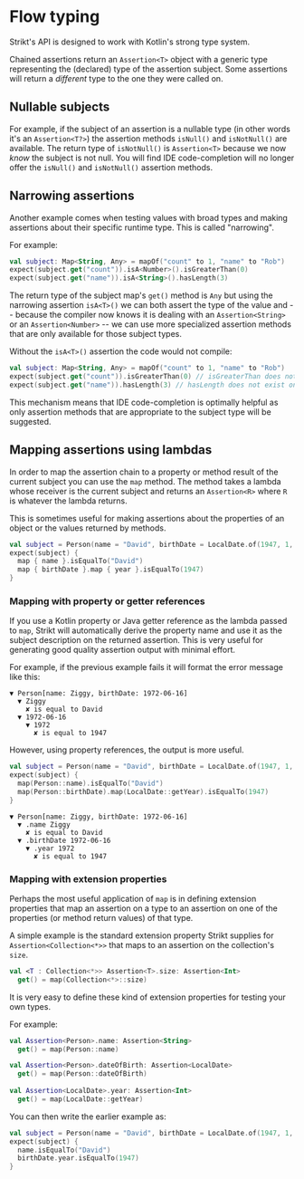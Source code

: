 # Flow typing

Strikt's API is designed to work with Kotlin's strong type system. 

Chained assertions return an `Assertion<T>` object with a generic type representing the (declared) type of the assertion subject.
Some assertions will return a _different_ type to the one they were called on.

## Nullable subjects

For example, if the subject of an assertion is a nullable type (in other words it's an `Assertion<T?>`) the assertion methods `isNull()` and `isNotNull()` are available.
The return type of `isNotNull()` is `Assertion<T>` because we now _know_ the subject is not null.
You will find IDE code-completion will no longer offer the `isNull()` and `isNotNull()` assertion methods.

## Narrowing assertions

Another example comes when testing values with broad types and making assertions about their specific runtime type.
This is called "narrowing".

For example:

```kotlin
val subject: Map<String, Any> = mapOf("count" to 1, "name" to "Rob")
expect(subject.get("count")).isA<Number>().isGreaterThan(0)
expect(subject.get("name")).isA<String>().hasLength(3)
```

The return type of the subject map's `get()` method is `Any` but using the narrowing assertion `isA<T>()` we can both assert the type of the value and -- because the compiler now knows it is dealing with an `Assertion<String>` or an `Assertion<Number>` -- we can use more specialized assertion methods that are only available for those subject types.

Without the `isA<T>()` assertion the code would not compile:

```kotlin
val subject: Map<String, Any> = mapOf("count" to 1, "name" to "Rob")
expect(subject.get("count")).isGreaterThan(0) // isGreaterThan does not exist on Assertion<Any>
expect(subject.get("name")).hasLength(3) // hasLength does not exist on Assertion<Any>
```

This mechanism means that IDE code-completion is optimally helpful as only assertion methods that are appropriate to the subject type will be suggested. 

## Mapping assertions using lambdas

In order to map the assertion chain to a property or method result of the current subject you can use the `map` method.
The method takes a lambda whose receiver is the current subject and returns an `Assertion<R>` where `R` is whatever the lambda returns.

This is sometimes useful for making assertions about the properties of an object or the values returned by methods.

```kotlin
val subject = Person(name = "David", birthDate = LocalDate.of(1947, 1, 8))
expect(subject) {
  map { name }.isEqualTo("David")
  map { birthDate }.map { year }.isEqualTo(1947)
}
```

### Mapping with property or getter references

If you use a Kotlin property or Java getter reference as the lambda passed to `map`, Strikt will automatically derive the property name and use it as the subject description on the returned assertion. 
This is very useful for generating good quality assertion output with minimal effort.

For example, if the previous example fails it will format the error message like this:

```
▼ Person[name: Ziggy, birthDate: 1972-06-16] 
  ▼ Ziggy 
    ✘ is equal to David
  ▼ 1972-06-16 
    ▼ 1972
      ✘ is equal to 1947
```

However, using property references, the output is more useful.

```kotlin
val subject = Person(name = "David", birthDate = LocalDate.of(1947, 1, 8))
expect(subject) {
  map(Person::name).isEqualTo("David")
  map(Person::birthDate).map(LocalDate::getYear).isEqualTo(1947)
}
```

```
▼ Person[name: Ziggy, birthDate: 1972-06-16] 
  ▼ .name Ziggy 
    ✘ is equal to David
  ▼ .birthDate 1972-06-16
    ▼ .year 1972 
      ✘ is equal to 1947
```

### Mapping with extension properties

Perhaps the most useful application of `map` is in defining extension properties that map an assertion on a type to an assertion on one of the properties (or method return values) of that type.

A simple example is the standard extension property Strikt supplies for `Assertion<Collection<*>>` that maps to an assertion on the collection's `size`.

```kotlin
val <T : Collection<*>> Assertion<T>.size: Assertion<Int>
  get() = map(Collection<*>::size)
```

It is very easy to define these kind of extension properties for testing your own types.

For example:

```kotlin
val Assertion<Person>.name: Assertion<String>
  get() = map(Person::name)

val Assertion<Person>.dateOfBirth: Assertion<LocalDate>
  get() = map(Person::dateOfBirth)
  
val Assertion<LocalDate>.year: Assertion<Int>
  get() = map(LocalDate::getYear)

```

You can then write the earlier example as:

```kotlin
val subject = Person(name = "David", birthDate = LocalDate.of(1947, 1, 8))
expect(subject) {
  name.isEqualTo("David")
  birthDate.year.isEqualTo(1947)
}
```
